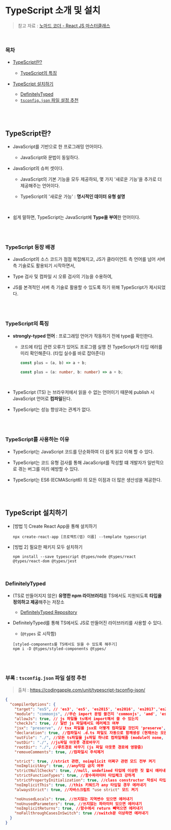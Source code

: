 # TypeScript 소개 및 설치

> 참고 자료 : <a href="https://nomadcoders.co/react-masterclass">노마드 코더 - React JS 마스터클래스</a>

<br/>

### 목차

- <a href="https://github.com/SangYoonLee1231/TIL/blob/main/TypeScript/about_typescript.md#typescript%EB%9E%80">TypeScript란?</a>

  - <a href="https://github.com/SangYoonLee1231/TIL/blob/main/TypeScript/about_typescript.md#typescript%EC%9D%98-%ED%8A%B9%EC%A7%95">TypeScript의 특징</a>

- <a href="https://github.com/SangYoonLee1231/TIL/blob/main/TypeScript/about_typescript.md#typescript-%EC%84%A4%EC%B9%98%ED%95%98%EA%B8%B0">TypeScript 설치하기</a>

  - <a href="https://github.com/SangYoonLee1231/TIL/blob/main/TypeScript/about_typescript.md#definitelytyped">DefinitelyTyped</a>
  - <a href="https://github.com/SangYoonLee1231/TIL/blob/main/TypeScript/about_typescript.md#%EB%B6%80%EB%A1%9D--tsconfigjson-%ED%8C%8C%EC%9D%BC-%EC%84%A4%EC%A0%95-%EC%B6%94%EC%B2%9C"><code>tsconfig.json</code> 파일 설정 추천</a>

<br/><br/>

## TypeScript란?

- JavaScript를 기반으로 한 프로그래밍 언어이다.

  - JavaScript와 문법이 동일하다.

- JavaScript의 슈퍼 셋이다.

  - JavaScript의 기본 기능을 모두 제공하되, 몇 가지 '새로운 기능'을 추가로 더 제공해주는 언어이다.

  - TypeScript의 '새로운 가능' : <strong>명시적인 데이터 유형 설명</strong>

<br/>

- 쉽게 말하면, TypeScript는 JavaScript에 **Type을 부여**한 언어이다.

<br/><br/>

### TypeScript 등장 배경

- JavaScript의 소스 코드가 점점 복잡해지고, JS가 클라이언트 측 언어를 넘어 서버 측 기술로도 활용되기 시작하면서,

- Type 검사 및 컴파일 시 오류 검사의 기능을 수용하여,

- JS를 본격적인 서버 측 기술로 활용할 수 있도록 하기 위해 TypeScript가 제시되었다.

<br/><br/>

### TypeScript의 특징

- **strongly-typed 언어** : 프로그래밍 언어가 작동하기 전에 type를 확인한다.

  - 코드에 타입 관련 오류가 있어도 프로그램 실행 전 TypeScript가 타입 에러를 미리 확인해준다. (타입 실수를 바로 잡아준다)

    ```js
    const plus = (a, b) => a + b;
    ```

    ```ts
    const plus = (a: number, b: number) => a + b;
    ```

<br/>

- TypeScript (TS) 는 브라우저에서 읽을 수 없는 언어이기 때문에 publish 시 JavaScript 언어로 **컴파일**된다.

- TypeScript는 성능 향상과는 관계가 없다.

<br/><br/>

### TypeScript를 사용하는 이유

- TypeScript는 JavaScript 코드를 단순화하여 더 쉽게 읽고 이해 할 수 있다.

- TypeScript는 코드 유형 검사를 통해 JacaScript를 작성할 떄 개발자가 일반적으로 겪는 버그를 미리 예방할 수 있다.

- TypeScript는 ES6 (ECMAScript6) 의 모든 이점과 더 많은 생산성을 제공한다.

<br/><br/>

## TypeScript 설치하기

- [방법 1] Create React App을 통해 설치하기

  ```
  npx create-react-app [프로젝트(엡) 이름] --template typescript
  ```

- [빙법 2] 필요한 패키지 모두 설치하기

  ```
  npm install --save typescript @types/node @types/react @types/react-dom @types/jest
  ```

<br/>

### DefinitelyTyped

- (TS로 만들어지지 않은) **유명한 npm 라이브러리**를 TS에서도 지원되도록 **타입을 정의하고 제공**해주는 저장소

  - <a href="https://github.com/DefinitelyTyped/DefinitelyTyped">DefinitelyTyped Repository</a>

- DefinitelyTyped를 통해 TS에서도 JS로 만들어진 라이브러리를 사용할 수 있다.

  - (`@types` 로 시작함)

  ```
  [styled-components를 TS에서도 읽을 수 있도록 해주기]
  npm i -D @types/styled-components @types/
  ```

<br/><br/>

### 부록 : <code>tsconfig.json</code> 파일 설정 추천

> 출처 : https://codingapple.com/unit/typescript-tsconfig-json/

```json
{
  "compilerOptions": {
    "target": "es5", // 'es3', 'es5', 'es2015', 'es2016', 'es2017','es2018', 'esnext' 가능
    "module": "commonjs", //무슨 import 문법 쓸건지 'commonjs', 'amd', 'es2015', 'esnext'
    "allowJs": true, // js 파일들 ts에서 import해서 쓸 수 있는지
    "checkJs": true, // 일반 js 파일에서도 에러체크 여부
    "jsx": "preserve", // tsx 파일을 jsx로 어떻게 컴파일할 것인지 'preserve', 'react-native', 'react'
    "declaration": true, //컴파일시 .d.ts 파일도 자동으로 함께생성 (현재쓰는 모든 타입이 정의된 파일)
    "outFile": "./", //모든 ts파일을 js파일 하나로 컴파일해줌 (module이 none, amd, system일 때만 가능)
    "outDir": "./", //js파일 아웃풋 경로바꾸기
    "rootDir": "./", //루트경로 바꾸기 (js 파일 아웃풋 경로에 영향줌)
    "removeComments": true, //컴파일시 주석제거

    "strict": true, //strict 관련, noimplicit 어쩌구 관련 모드 전부 켜기
    "noImplicitAny": true, //any타입 금지 여부
    "strictNullChecks": true, //null, undefined 타입에 이상한 짓 할시 에러내기
    "strictFunctionTypes": true, //함수파라미터 타입체크 강하게
    "strictPropertyInitialization": true, //class constructor 작성시 타입체크 강하게
    "noImplicitThis": true, //this 키워드가 any 타입일 경우 에러내기
    "alwaysStrict": true, //자바스크립트 "use strict" 모드 켜기

    "noUnusedLocals": true, //쓰지않는 지역변수 있으면 에러내기
    "noUnusedParameters": true, //쓰지않는 파라미터 있으면 에러내기
    "noImplicitReturns": true, //함수에서 return 빼먹으면 에러내기
    "noFallthroughCasesInSwitch": true //switch문 이상하면 에러내기
  }
}
```
